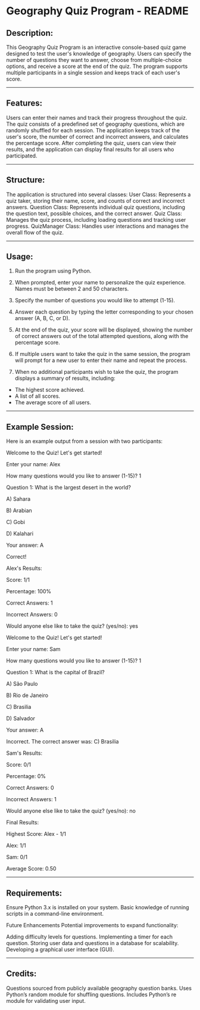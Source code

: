 Geography Quiz Program - README
===============================

Description:
----------------
This Geography Quiz Program is an interactive console-based quiz game designed to test the user's knowledge of geography.
Users can specify the number of questions they want to answer, choose from multiple-choice options, and receive a score at the end of the quiz.
The program supports multiple participants in a single session and keeps track of each user's score.

----------------
Features:
----------------
Users can enter their names and track their progress throughout the quiz.
The quiz consists of a predefined set of geography questions, which are randomly shuffled for each session.
The application keeps track of the user's score, the number of correct and incorrect answers, and calculates the percentage score.
After completing the quiz, users can view their results, and the application can display final results for all users who participated.

----------------
Structure:
----------------
The application is structured into several classes:
User Class: Represents a quiz taker, storing their name, score, and counts of correct and incorrect answers.
Question Class: Represents individual quiz questions, including the question text, possible choices, and the correct answer.
Quiz Class: Manages the quiz process, including loading questions and tracking user progress.
QuizManager Class: Handles user interactions and manages the overall flow of the quiz.

----------------
Usage:
----------------
1. Run the program using Python.

2. When prompted, enter your name to personalize the quiz experience. Names must be between 2 and 50 characters.

3. Specify the number of questions you would like to attempt (1-15).

4. Answer each question by typing the letter corresponding to your chosen answer (A, B, C, or D).

5. At the end of the quiz, your score will be displayed, showing the number of correct answers out of the total attempted questions, along with the percentage score.

6. If multiple users want to take the quiz in the same session, the program will prompt for a new user to enter their name and repeat the process.

7. When no additional participants wish to take the quiz, the program displays a summary of results, including:
- The highest score achieved.
- A list of all scores.
- The average score of all users.

----------------
Example Session:
----------------
Here is an example output from a session with two participants:

Welcome to the Quiz! Let's get started!

Enter your name: Alex

How many questions would you like to answer (1-15)? 1

Question 1: What is the largest desert in the world?

A) Sahara

B) Arabian

C) Gobi

D) Kalahari

Your answer: A

Correct!

Alex's Results:

Score: 1/1

Percentage: 100%

Correct Answers: 1

Incorrect Answers: 0

Would anyone else like to take the quiz? (yes/no): yes

Welcome to the Quiz! Let's get started!

Enter your name: Sam

How many questions would you like to answer (1-15)? 1

Question 1: What is the capital of Brazil?

A) São Paulo

B) Rio de Janeiro

C) Brasilia

D) Salvador

Your answer: A

Incorrect. The correct answer was: C) Brasilia

Sam's Results:

Score: 0/1

Percentage: 0%

Correct Answers: 0

Incorrect Answers: 1

Would anyone else like to take the quiz? (yes/no): no

Final Results:

Highest Score: Alex - 1/1

Alex: 1/1

Sam: 0/1

Average Score: 0.50

----------------
Requirements:
----------------
Ensure Python 3.x is installed on your system.
Basic knowledge of running scripts in a command-line environment.

Future Enhancements
Potential improvements to expand functionality:

Adding difficulty levels for questions.
Implementing a timer for each question.
Storing user data and questions in a database for scalability.
Developing a graphical user interface (GUI).

----------------
Credits:
----------------
Questions sourced from publicly available geography question banks.
Uses Python’s random module for shuffling questions.
Includes Python’s re module for validating user input.
